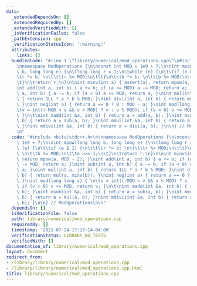 ```yaml
---
data:
  _extendedDependsOn: []
  _extendedRequiredBy: []
  _extendedVerifiedWith: []
  _isVerificationFailed: false
  _pathExtension: cpp
  _verificationStatusIcon: ':warning:'
  attributes:
    links: []
  bundledCode: "#line 1 \"library/numerical/mod_operations.cpp\"\n#include <bits/stdc++.h>\n\
    \nnamespace ModOperations {\n\nconst int MOD = 1e9 + 7;\n\nint mpow(long long\
    \ b, long long e) {\n\tlong long r = 1;\n\twhile (e) {\n\t\tif (e & 1) {\n\t\t\
    \tr *= b; \n\t\t\tr %= MOD;\n\t\t}\n\t\tb *= b; \n\t\tb %= MOD;\n\t\te >>= 1;\n\
    \t}\n\treturn r;\n}\n\nint minv(int a) { assert(a); return mpow(a, MOD - 2); }\n\
    int add(int a, int b) { a += b; if (a >= MOD) a -= MOD; return a; }\nint sub(int\
    \ a, int b) { a -= b; if (a < 0) a += MOD; return a; }\nint mul(int a, int b)\
    \ { return 1LL * a * b % MOD; }\nint divi(int a, int b) { return mul(a, minv(b));\
    \ }\nint neg(int a) { return a == 0 ? 0 : MOD - a; }\nint mod(long long v) { \n\
    \tv = int((-MOD < v && v < MOD) ? v : v % MOD); if (v < 0) v += MOD; return v;\
    \ }\n\t\nint madd(int &a, int b) { return a = add(a, b); }\nint msub(int &a, int\
    \ b) { return a = sub(a, b); }\nint mmul(int &a, int b) { return a = mul(a, b);\
    \ }\nint mdivi(int &a, int b) { return a = divi(a, b); }\n\n} // ModOperations\n\
    \n"
  code: "#include <bits/stdc++.h>\n\nnamespace ModOperations {\n\nconst int MOD =\
    \ 1e9 + 7;\n\nint mpow(long long b, long long e) {\n\tlong long r = 1;\n\twhile\
    \ (e) {\n\t\tif (e & 1) {\n\t\t\tr *= b; \n\t\t\tr %= MOD;\n\t\t}\n\t\tb *= b;\
    \ \n\t\tb %= MOD;\n\t\te >>= 1;\n\t}\n\treturn r;\n}\n\nint minv(int a) { assert(a);\
    \ return mpow(a, MOD - 2); }\nint add(int a, int b) { a += b; if (a >= MOD) a\
    \ -= MOD; return a; }\nint sub(int a, int b) { a -= b; if (a < 0) a += MOD; return\
    \ a; }\nint mul(int a, int b) { return 1LL * a * b % MOD; }\nint divi(int a, int\
    \ b) { return mul(a, minv(b)); }\nint neg(int a) { return a == 0 ? 0 : MOD - a;\
    \ }\nint mod(long long v) { \n\tv = int((-MOD < v && v < MOD) ? v : v % MOD);\
    \ if (v < 0) v += MOD; return v; }\n\t\nint madd(int &a, int b) { return a = add(a,\
    \ b); }\nint msub(int &a, int b) { return a = sub(a, b); }\nint mmul(int &a, int\
    \ b) { return a = mul(a, b); }\nint mdivi(int &a, int b) { return a = divi(a,\
    \ b); }\n\n} // ModOperations\n\n"
  dependsOn: []
  isVerificationFile: false
  path: library/numerical/mod_operations.cpp
  requiredBy: []
  timestamp: '2021-07-24 17:17:14-04:00'
  verificationStatus: LIBRARY_NO_TESTS
  verifiedWith: []
documentation_of: library/numerical/mod_operations.cpp
layout: document
redirect_from:
- /library/library/numerical/mod_operations.cpp
- /library/library/numerical/mod_operations.cpp.html
title: library/numerical/mod_operations.cpp
---
```

